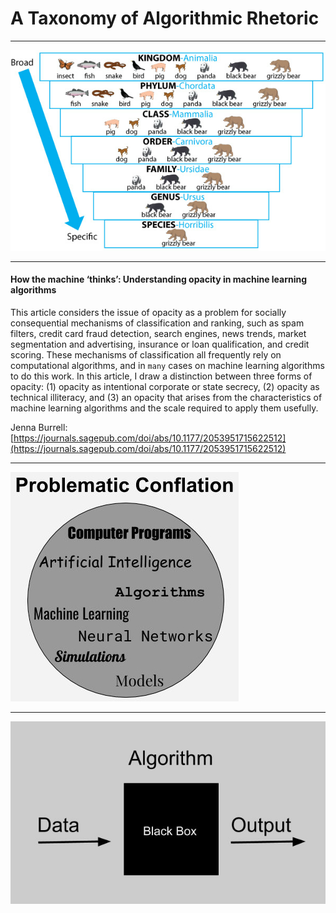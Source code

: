 <!-- ![](unilogo.png) -->

# A Taxonomy of Algorithmic Rhetoric

-------------------------------------------------------------------------------

![](animal-taxonomy.jpg)

-------------------------------------------------------------------------------

#### How the machine ‘thinks’: Understanding opacity in machine learning algorithms

This article considers the issue of opacity as a problem for socially consequential mechanisms of classification and ranking, such as spam filters, credit card fraud detection, search engines, news trends, market segmentation and advertising, insurance or loan qualification, and credit scoring. These mechanisms of classification all frequently rely on computational algorithms, and in `many` cases on machine learning algorithms to do this work. In this article, I draw a distinction between three forms of opacity: (1) opacity as intentional corporate or state secrecy, (2) opacity as technical illiteracy, and (3) an opacity that arises from the characteristics of machine learning algorithms and the scale required to apply them usefully.

Jenna Burrell: [https://journals.sagepub.com/doi/abs/10.1177/2053951715622512](https://journals.sagepub.com/doi/abs/10.1177/2053951715622512)

-------------------------------------------------------------------------------

![](conflation_img.jpg)

-------------------------------------------------------------------------------

![](black-box.jpg)
